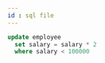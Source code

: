 ```yaml
---
id : sql file
---
```


~~~~sql
update employee
  set salary = salary * 2
  where salary < 100000
~~~~